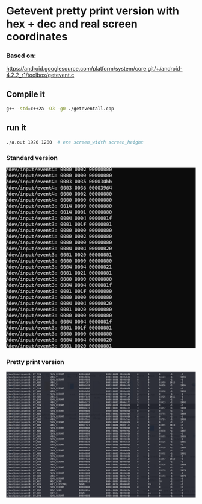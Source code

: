 # Getevent pretty print version with hex + dec and real screen coordinates 

### Based on:

https://android.googlesource.com/platform/system/core.git/+/android-4.2.2_r1/toolbox/getevent.c

## Compile it 
```sh
g++ -std=c++2a -O3 -g0 ./geteventall.cpp
```

## run it 
```sh 
./a.out 1920 1280  # exe screen_width screen_height
```


### Standard version 

![](https://github.com/hansalemaos/getevent_pretty_print_linux/blob/main/output_getevent_normal.png?raw=true)


### Pretty print version 

![](https://github.com/hansalemaos/getevent_pretty_print_linux/blob/main/output_getevent_pretty.png?raw=true)





